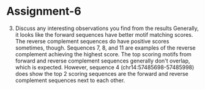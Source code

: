 # Assignment-6


3. Discuss any interesting observations you find from the results
   Generally, it looks like the forward sequences have better motif matching scores.  The reverse complement sequences do have positive scores sometimes, though.  Sequences 7, 8, and 11 are examples of the reverse complement achieving the highest score.  The top scoring motifs from forward and reverse complement sequences generally don't overlap, which is expected. However, sequence 4 (chr14:57485698-57485998) does show the top 2 scoring sequences are the forward and reverse complement sequences next to each other.
